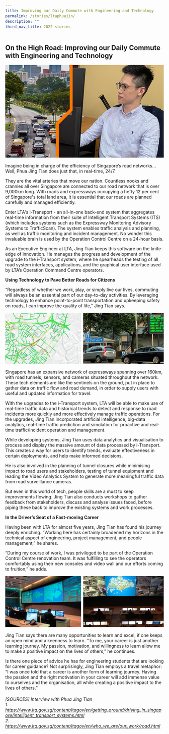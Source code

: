 ```yaml
---
title: Improving our Daily Commute with Engineering and Technology
permalink: /stories/ltaphuajin/
description: ""
third_nav_title: 2022 stories
---
```

## On the High Road: Improving our Daily Commute with Engineering and Technology

![](/images/stories/2022%20stories/daily%20commute/daily%20commute%201.png)

Imagine being in charge of the efficiency of Singapore’s road networks… Well, Phua Jing Tian does just that, in real-time, 24/7. 

They are the vital arteries that move our nation. Countless nooks and crannies all over Singapore are connected to our road network that is over 9,000km long. With roads and expressways occupying a hefty 12 per cent of Singapore's total land area, it is essential that our roads are      planned carefully and managed efficiently. 

Enter LTA's i-Transport - an all-in-one back-end system that aggregates real-time information from their suite of Intelligent Transport Systems (ITS) (which includes systems such as the Expressway Monitoring Advisory Systems to TrafficScan). The system enables traffic analysis and planning, as well as traffic monitoring and incident management.  No wonder this invaluable brain is used by the Operation Control Centre on a 24-hour basis.

As an Executive Engineer at LTA, Jing Tian keeps this software on the knife-edge of innovation. He manages the progress and development of the upgrade to the i-Transport system, where he spearheads the testing of all road system interfaces, applications, and the graphical user interface used by LTA’s Operation Command Centre operators. 

**Using Technology to Pave Better Roads for Citizens**

“Regardless of whether we work, play, or simply live our lives, commuting will always be an essential part of our day-to-day activities. By leveraging technology to enhance point-to-point transportation and upkeeping safety on roads, I can improve the quality of life,” Jing Tian says. 

![](/images/stories/2022%20stories/daily%20commute/daily%20commute%20-2.png)

Singapore has an expansive network of expressways spanning over 160km, with road tunnels, sensors, and cameras situated throughout the network. These tech elements are like the sentinels on the ground, put in place to gather data on traffic flow and road demand, in order to supply users with useful and updated information for travel. 

With the upgrades to the i-Transport system, LTA will be able to make use of real-time traffic data and historical trends to detect and response to road incidents more quickly and more effectively manage traffic operations. For the upgrades, Jing Tian incorporated artificial intelligence, big-data analytics, real-time traffic prediction and simulation for proactive and real-time traffic/incident operation and management. 

While developing systems, Jing Tian uses data analytics and visualisation to process and display the massive amount of data processed by i-Transport. This creates a way for users to identify trends, evaluate effectiveness in certain deployments, and help make informed decisions.

He is also involved in the planning of tunnel closures while minimising impact to road users and stakeholders, testing of tunnel equipment and leading the Video Analytics System to generate more meaningful traffic data from road surveillance cameras.

But even in this world of tech, people skills are a must to keep improvements flowing. Jing Tian also conducts workshops to gather feedback from stakeholders, discuss and analyse issues faced, before piping these back to improve the existing systems and work processes.

**In the Driver’s Seat of a Fast-moving Career**

Having been with LTA for almost five years, Jing Tian has found his journey deeply enriching. “Working here has certainly broadened my horizons in the technical aspect of engineering, project management, and people management,” he shares.

“During my course of work, I was privileged to be part of the Operation Control Centre renovation team. It was fulfilling to see the operators comfortably using their new consoles and video wall and our efforts coming to fruition,” he adds.

![](/images/stories/2022%20stories/daily%20commute/daily%20commute%20-3.png)

Jing Tian says there are many opportunities to learn and excel, if one keeps an open mind and a keenness to learn. “To me, your career is just another learning journey. My passion, motivation, and willingness to learn allow me to make a positive impact on the lives of others,” he continues.

Is there one piece of advice he has for engineering students that are looking for career guidance? Not surprisingly, Jing Tian employs a travel metaphor: “I was once told that a career is another form of learning journey. Having the passion and the right motivation in your career will add immense value to ourselves and the organisation, all while creating a positive impact to the lives of others.” 

###### [SOURCES] Interview with Phua Jing Tian <br> 1. https://www.lta.gov.sg/content/ltagov/en/getting_around/driving_in_singapore/intelligent_transport_systems.html <br> 2. https://www.lta.gov.sg/content/ltagov/en/who_we_are/our_work/road.html
